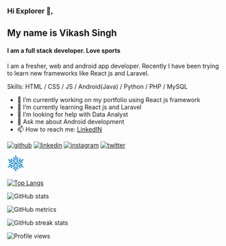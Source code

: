 ### Hi Explorer 👋, 
## My name is Vikash Singh
#### I am a full stack developer. Love sports
I am a fresher, web and android app developer. Recently I have been trying to learn new frameworks like React js and Laravel.

Skills: HTML / CSS / JS / Android(Java) / Python / PHP / MySQL

- 🔭 I’m currently working on my portfolio using React js framework 
- 🌱 I’m currently learning React js and Laravel 
- 🤔 I’m looking for help with Data Analyst 
- 💬 Ask me about Android development 
- 📫 How to reach me: [LinkedIN](https://www.linkedin.com/in/https://www.linkedin.com/in/vikash-singh-484551152//)


[<img src='https://cdn.jsdelivr.net/npm/simple-icons@3.0.1/icons/github.svg' alt='github' height='40'>](https://github.com/Vikash29Singh)  [<img src='https://cdn.jsdelivr.net/npm/simple-icons@3.0.1/icons/linkedin.svg' alt='linkedin' height='40'>](https://www.linkedin.com/in/https://www.linkedin.com/in/vikash-singh-484551152//)  [<img src='https://cdn.jsdelivr.net/npm/simple-icons@3.0.1/icons/instagram.svg' alt='instagram' height='40'>](https://www.instagram.com/https://www.instagram.com/vikash_s29//)  [<img src='https://cdn.jsdelivr.net/npm/simple-icons@3.0.1/icons/twitter.svg' alt='twitter' height='40'>](https://twitter.com/https://twitter.com/ImVikash18)  

<a href='https://archiveprogram.github.com/'><img src='https://raw.githubusercontent.com/acervenky/animated-github-badges/master/assets/acbadge.gif' width='40' height='40'></a> 

[![Top Langs](https://github-readme-stats.vercel.app/api/top-langs/?username=Vikash29Singh)](https://github.com/anuraghazra/github-readme-stats)

![GitHub stats](https://github-readme-stats.vercel.app/api?username=Vikash29Singh&show_icons=true)  

![GitHub metrics](https://metrics.lecoq.io/Vikash29Singh)  

![GitHub streak stats](https://github-readme-streak-stats.herokuapp.com/?user=Vikash29Singh)  

![Profile views](https://gpvc.arturio.dev/Vikash29Singh)  
